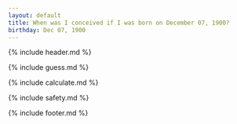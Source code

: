 ```yaml
---
layout: default
title: When was I conceived if I was born on December 07, 1900?
birthday: Dec 07, 1900
---
```


{% include header.md %}

{% include guess.md %}

{% include calculate.md %}

{% include safety.md %}

{% include footer.md %}



